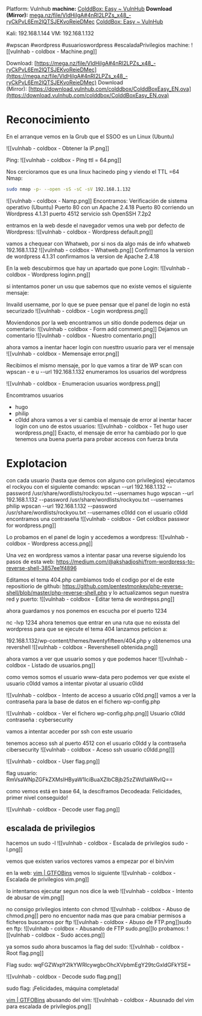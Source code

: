 Platform: Vulnhub
**machine:** [ColddBox: Easy ~ VulnHub](https://www.vulnhub.com/entry/colddbox-easy,586/)
**Download (Mirror):** [mega.nz/file/VldHiIgA#4nRI2LPZs_x48_-ryCkPvL6Em2lQTSJEKvoReieDMec](https://mega.nz/file/VldHiIgA#4nRI2LPZs_x48_-ryCkPvL6Em2lQTSJEKvoReieDMec)
[ColddBox: Easy ~ VulnHub](https://www.vulnhub.com/entry/colddbox-easy,586/)

Kali:  192.168.1.144
VM:  192.168.1.132

#wpscan
#wordpress #usuarioswordpress
#escaladaPrivilegios 
machine:
![[vulnhab - coldbox - Machine.png]]

Download: [https://mega.nz/file/VldHiIgA#4nRI2LPZs_x48_-ryCkPvL6Em2lQTSJEKvoReieDMec](https://mega.nz/file/VldHiIgA#4nRI2LPZs_x48_-ryCkPvL6Em2lQTSJEKvoReieDMec)
Download (Mirror): [https://download.vulnhub.com/colddbox/ColddBoxEasy_EN.ova](https://download.vulnhub.com/colddbox/ColddBoxEasy_EN.ova)

# Reconocimiento

En el arranque vemos en la Grub que el SSOO es un Linux (Ubuntu)

![[vulnhab - coldbox  - Obtener la IP.png]]


Ping:
![[vulnhab - coldbox  - Ping ttl = 64.png]]

Nos cercioramos que es una linux hacinedo ping y viendo el TTL =64
Nmap: 

```sh title:"nmap pasado "
sudo nmap -p- --open -sS -sC -sV 192.168.1.132
```

![[vulnhab - coldbox  - Namp.png]]
Encontramos:
Verificación  de sistema operativo (Ubuntu)
Puerto 80 con un Apache 2.4.18
Puerto 80 corriendo un Wordpress 4.1.31
puerto 4512 servicio ssh OpenSSH 7.2p2



entramos en la web desde el navegador
vemos una web por defecto de Wordpress:
![[vulnhab - coldbox  - Wordpress default.png]]

vamos a chequear con Whatweb, por si nos da algo más de info
whatweb 192.168.1.132
![[vulnhab - coldbox  - Whatweb.png]]
Confirmamos la version de wordpress 4.1.31
confirmamos la version de Apache 2.4.18


En la web descubirmos que hay un apartado que pone Login:
![[vulnhab - coldbox  - Wordpress loginn.png]]

si intentamos poner un usu que sabemos que no existe vemos el siguiente mensaje:

Invaild username, por lo que se puee pensar que el panel de login no está securizado
![[vulnhab - coldbox  - Login wordpress.png]]

Moviendonos por la web encontramos un sitio donde podemos dejar un comentario:
![[vulnhab - coldbox  - Form add comment.png]]
Dejamos un comentario
![[vulnhab - coldbox  - Nuestro comentario.png]]

ahora vamos a inentar hacer login con nuesttro usuario para ver el mensaje 
![[vulnhab - coldbox  - Memensaje error.png]]

Recibimos el mismo mensaje, por lo que vamos a tirar de WP scan
con
wpscan - e u --url 192.168.1.132 enumeramos los usuarios del wordpress

![[vulnhab - coldbox  - Enumeracion usuarios wordpress.png]]

Encomtramos usuarios
- hugo
- philip
- c0ldd
ahora vamos a ver si cambia el mensaje de error al inentar hacer login con uno de estos usuarios:
![[vulnhab - coldbox  - Tet hugo user wordpress.png]]
Exacto, el mensaje de error ha cambiado por lo que tenemos una buena puerta para probar accesos con fuerza bruta

# Explotacion
con cada usuario (hasta que demos con alguno con privilegios) ejecutamos el rockyou con el siguiente comando:
wpscan --url 192.168.1.132 --password /usr/share/wordlists/rockyou.txt --usernames hugo
wpscan --url 192.168.1.132 --password /usr/share/wordlists/rockyou.txt --usernames philip
wpscan --url 192.168.1.132 --password /usr/share/wordlists/rockyou.txt --usernames c0ldd
con el usuario c0ldd encontramos una contraseña
![[vulnhab - coldbox  - Get coldbox passwor for wordpress.png]]



Lo probamos en el panel de login
y accedemos a wordpress:
![[vulnhab - coldbox  - Wordpress access.png]]


Una vez en wordpress vamos a intentar pasar una reverse 
siguiendo los pasos de esta web:
https://medium.com/@akshadjoshi/from-wordpress-to-reverse-shell-3857ee1f4896

Editamos el tema 404.php
cambiamos todo el codigo por el de este repositiorio de github:
https://github.com/pentestmonkey/php-reverse-shell/blob/master/php-reverse-shell.php
y lo actualizamos segun nuestra red y puerto:
![[vulnhab - coldbox  - Editar tema de wordrepss.png]]


ahora guardamos y nos ponemos en escucha por el puerto 1234


nc -lvp 1234
ahora tenemos que entrar en una ruta que no exissta del wordpress para que se ejecute el tema 404
lanzamos peticion a:


192.168.1.132/wp-content/themes/twentyfifteen/404.php
y obtenemos una revershell
![[vulnhab - coldbox  - Revershesell obtenida.png]]

ahora vamos a ver que usuario somos y que podemos hacer
![[vulnhab - coldbox  - Listado de usuarios.png]]

como vemos somos el usuario www-data pero podemos ver que existe el usuario c0ldd
vamos a intentar pivotar al usuario c0ldd

![[vulnhab - coldbox  - Intento de acceso a usuario c0ld.png]]
vamos a ver la contraseña para la base de datos en el fichero wp-config.php

![[vulnhab - coldbox  - Ver el fichero wp-config.php.png]]
Usuario c0ldd contraseña : cybersecurity

vamos a intentar acceder por ssh con este usuario


tenemos acceso ssh al puerto 4512 con el usuario c0ldd y la contraseña cibersecurity
![[vulnhab - coldbox  - Aceso ssh usuario c0ldd.png]]]

![[vulnhab - coldbox  - User flag.png]]


flag usuario: RmVsaWNpZGFkZXMsIHByaW1lciBuaXZlbCBjb25zZWd1aWRvIQ==     

como vemos está en base 64, la desciframos
Decodeada:
Felicidades, primer nivel conseguido!

![[vulnhab - coldbox  - Decode user flag.png]]

## escalada de privilegios

hacemos un sudo -l
![[vulnhab - coldbox  - Escalada de privilegios sudo -l.png]]

vemos que existen varios vectores vamos a empezar por el bin/vim

en la web:
[vim | GTFOBins](https://gtfobins.github.io/gtfobins/vim/)
vemos lo siguiente
![[vulnhab - coldbox  - Escalada de privilegios vim.png]]

lo intentamos ejecutar segun nos dice la web
![[vulnhab - coldbox  - Intento de abusar de vim.png]]

no consigo privilegios
intento con chmod
![[vulnhab - coldbox  - Abuso de chmod.png]]
pero no encuentor nada mas que para cmabiar permisos a ficheros
buscamos por ftp
![[vulnhab - coldbox  - Abuso de FTP.png]]sudo en ftp:
![[vulnhab - coldbox  - Abusando de FTP sudo.png]]lo probamos:
![[vulnhab - coldbox  - Sudo acces.png]]


ya somos sudo 
ahora buscamos la flag del sudo:
![[vulnhab - coldbox  - Root flag.png]]


Flag sudo:
wqFGZWxpY2lkYWRlcywgbcOhcXVpbmEgY29tcGxldGFkYSE=


![[vulnhab - coldbox  - Decode sudo flag.png]]

sudo flag: ¡Felicidades, máquina completada! 




[vim | GTFOBins](https://gtfobins.github.io/gtfobins/vim/)
abusando del vim:
![[vulnhab - coldbox  - Abusnado del vim para escalada de privilegios.png]]